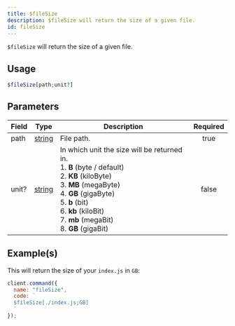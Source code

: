 ```yaml
---
title: $fileSize
description: $fileSize will return the size of a given file.
id: fileSize
---
```


`$fileSize` will return the size of a given file.

## Usage

```php
$fileSize[path;unit?]
```

## Parameters

| Field | Type                                                                                              | Description                                                                                                                                                                                                                                                             | Required |
| ----- | ------------------------------------------------------------------------------------------------- | ----------------------------------------------------------------------------------------------------------------------------------------------------------------------------------------------------------------------------------------------------------------------- | :------: |
| path  | [string](https://developer.mozilla.org/en-US/docs/Web/JavaScript/Reference/Global_Objects/String) | File path.                                                                                                                                                                                                                                                              |   true   |
| unit? | [string](https://developer.mozilla.org/en-US/docs/Web/JavaScript/Reference/Global_Objects/String) | In which unit the size will be returned in. <br /> 1. **B** (byte / default) <br /> 2. **KB** (kiloByte) <br /> 3. **MB** (megaByte) <br /> 4. **GB** (gigaByte) <br /> 5. **b** (bit) <br /> 6. **kb** (kiloBit) <br /> 7. **mb** (megaBit) <br /> 8. **GB** (gigaBit) |  false   |

## Example(s)

This will return the size of your `index.js` in `GB`:

```javascript
client.command({
  name: "fileSize",
  code: `
  $fileSize[./index.js;GB]
  `
});
```
